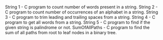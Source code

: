 String 1 - C program to count number of words present in a string.
String 2 - C program to count number of occurrences of an alphabet in a string.
String 3 - C program to trim leading and trailing spaces from a string.
String 4 - C program to get all words from a string.
String 5 - C program to find if the given string is palindrome or not.
SumOfAllPaths - C program to find the sum of all paths from root to leaf nodes in a binary tree.
